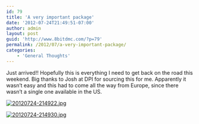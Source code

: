 ```yaml
---
id: 79
title: 'A very important package'
date: '2012-07-24T21:49:51-07:00'
author: admin
layout: post
guid: 'http://www.8bitdmc.com/?p=79'
permalink: /2012/07/a-very-important-package/
categories:
    - 'General Thoughts'
---
```


Just arrived!! Hopefully this is everything I need to get back on the road this weekend. Big thanks to Josh at DPI for sourcing this for me. Apparently it wasn’t easy and this had to come all the way from Europe, since there wasn’t a single one available in the US.

[![20120724-214922.jpg](https://jonnyborbs.github.io/assets/images/2012/07/20120724-214922.jpg)](https://jonnyborbs.github.io/assets/images/2012/07/20120724-214922.jpg)

[![20120724-214930.jpg](https://jonnyborbs.github.io/assets/images/2012/07/20120724-214930.jpg)](https://jonnyborbs.github.io/assets/images/2012/07/20120724-214930.jpg)